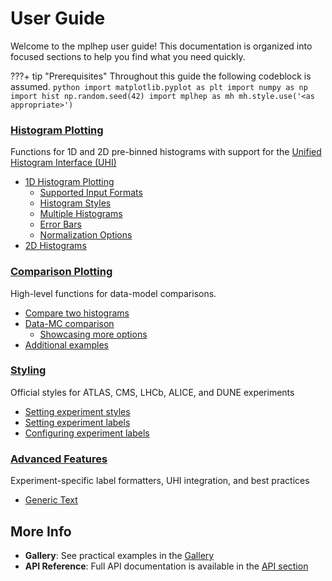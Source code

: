 # User Guide

Welcome to the mplhep user guide! This documentation is organized into focused sections to help you find what you need quickly.

???+ tip "Prerequisites"
    Throughout this guide the following codeblock is assumed.
    ```python
    import matplotlib.pyplot as plt
    import numpy as np
    import hist
    np.random.seed(42)
    import mplhep as mh
    mh.style.use('<as appropriate>')
    ```

### [**Histogram Plotting**](guide_basic_plotting.md)
Functions for 1D and 2D pre-binned histograms with support for the [Unified Histogram Interface (UHI)](https://uhi.readthedocs.io/)

- [1D Histogram Plotting](guide_basic_plotting.md#1d-histogram-plotting)
    - [Supported Input Formats](guide_basic_plotting.md#supported-input-formats)
    - [Histogram Styles](guide_basic_plotting.md#histogram-styles)
    - [Multiple Histograms](guide_basic_plotting.md#multiple-histograms)
    - [Error Bars](guide_basic_plotting.md#error-bars)
    - [Normalization Options](guide_basic_plotting.md#normalization-options)
- [2D Histograms](guide_basic_plotting.md#2d-histograms)

### [**Comparison Plotting**](guide_comparisons.md)
High-level functions for data-model comparisons.

- [Compare two histograms](guide_comparisons.md#two-histograms)
- [Data-MC comparison](guide_comparisons.md#data-mc)
    - [Showcasing more options](guide_comparisons.md#showcasing-more-options)
- [Additional examples](guide_comparisons.md#additional-examples)

### [**Styling**](guide_styling.md)
Official styles for ATLAS, CMS, LHCb, ALICE, and DUNE experiments

- [Setting experiment styles](guide_styling.md#setting-experiment-styles)
- [Setting experiment labels](guide_styling.md#setting-experiment-labels)
- [Configuring experiment labels](guide_styling.md#configuring-experiment-labels)

### [**Advanced Features**](guide_advanced.md)
Experiment-specific label formatters, UHI integration, and best practices

- [Generic Text](guide_advanced.md#generic-text)

## More Info

- **Gallery**: See practical examples in the [Gallery](gallery.md)
- **API Reference**: Full API documentation is available in the [API section](api.md)
